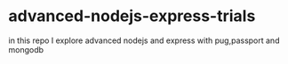 # advanced-nodejs-express-trials
in this repo I explore advanced nodejs and express with pug,passport and mongodb
